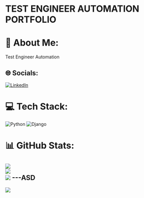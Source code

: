 # TEST ENGINEER AUTOMATION PORTFOLIO
# 💫 About Me:
Test Engineer Automation 

## 🌐 Socials:
[![LinkedIn](https://img.shields.io/badge/LinkedIn-%230077B5.svg?logo=linkedin&logoColor=white)](https://www.linkedin.com/in/ulises-pallar%C3%A9s/) 

# 💻 Tech Stack:
![Python](https://img.shields.io/badge/python-3670A0?style=for-the-badge&logo=python&logoColor=ffdd54) ![Django](https://img.shields.io/badge/django-%23092E20.svg?style=for-the-badge&logo=django&logoColor=white)
# 📊 GitHub Stats:
![](https://github-readme-stats.vercel.app/api?username=ulisespallares888&theme=dark&hide_border=false&include_all_commits=false&count_private=false)<br/>
![](https://github-readme-streak-stats.herokuapp.com/?user=ulisespallares888&theme=dark&hide_border=false)<br/>
![](https://github-readme-stats.vercel.app/api/top-langs/?username=ulisespallares888&theme=dark&hide_border=false&include_all_commits=false&count_private=false&layout=compact)
---ASD
---
[![](https://visitcount.itsvg.in/api?id=ulisespallares888&icon=0&color=0)](https://visitcount.itsvg.in)

